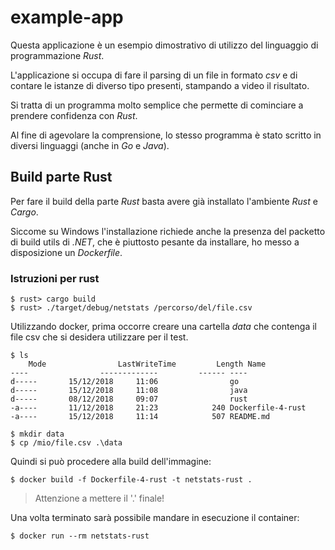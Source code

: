 # example-app

Questa applicazione è un esempio dimostrativo di utilizzo del linguaggio di programmazione _Rust_.

L'applicazione si occupa di fare il parsing di un file in formato _csv_ e di contare le istanze di diverso tipo presenti, stampando a video il risultato.

Si tratta di un programma molto semplice che permette di cominciare a prendere confidenza con _Rust_.

Al fine di agevolare la comprensione, lo stesso programma è stato scritto in diversi linguaggi (anche in _Go_ e _Java_).

## Build parte Rust

Per fare il build della parte _Rust_ basta avere già installato l'ambiente _Rust_ e _Cargo_.

Siccome su Windows l'installazione richiede anche la presenza del packetto di build utils di _.NET_, che è piuttosto pesante da installare, ho messo a disposizione un _Dockerfile_.

### Istruzioni per rust

    $ rust> cargo build
    $ rust> ./target/debug/netstats /percorso/del/file.csv

Utilizzando docker, prima occorre creare una cartella _data_ che contenga il file csv che si desidera utilizzare per il test.

    $ ls
        Mode                LastWriteTime         Length Name
    ----                -------------         ------ ----
    d-----       15/12/2018     11:06                go
    d-----       15/12/2018     11:08                java
    d-----       08/12/2018     09:07                rust
    -a----       11/12/2018     21:23            240 Dockerfile-4-rust
    -a----       15/12/2018     11:14            507 README.md

    $ mkdir data
    $ cp /mio/file.csv .\data

Quindi si può procedere alla build dell'immagine:

    $ docker build -f Dockerfile-4-rust -t netstats-rust .

> Attenzione a mettere il '.' finale!

Una volta terminato sarà possibile mandare in esecuzione il container:

    $ docker run --rm netstats-rust

